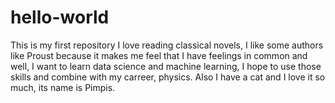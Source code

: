 # hello-world
This is my first repository
I love reading classical novels, I like some authors like Proust because it makes me feel that I have feelings in common and well, I want to learn data science and machine learning, I hope to use those skills and combine with my carreer, physics. 
Also I have a cat and I love it so much, its name is Pimpis. 

